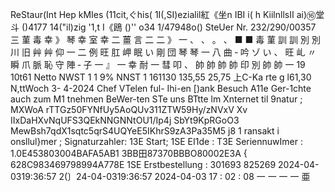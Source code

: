 ReStaur(Int Hep kMIes (11cit,ぐhis( 1I(,SI)ezialil紅《坐n IBI i( h KiilnllsII ai)⑯堂斗 ()4177 14("il)zig '1,t I《鴎 ()'' o34 1/47948o() SteUer Nr. 232/290/00357 三 菫 毒 幸 》 琴 幸 室 幸 二 薑 言 二 二 》 一 、 、 。 、 ■ ■ 毒 菫 訓 訓 別 別 川 旧 艸 艸 仰 一 二 例 旺 肛 岬 眠 い 剛 団 琴 琴 一 八 曲 ‐ 吟 ゾ い 、 旺 乢 〃 瞬 爪 脈 恥 守 陣 ‐ 子 一 』 一 幸 耐 一 彗 叩 、 帥 帥 帥 帥 印 別 帥 帥 一 19 10t61 Netto NWST 1 1 9% NNST 1 161130 135,55 25,75 上C-Ka rte g l61,30 N,ttWoch 3- 4-2024 Chef VTelen ful- Ihi-en [)ank Besuch A11e Ger-1chte auch zum M1 tnehmen BeWer-ten STe uns BTtte lm Xnternet til 9natur ; MXWoA rTTGz50FYNfUy5AoQUv311ZTW59Hy/zNVxV Xv IIxDaHXvNqUFS3QEkNNGNNtOU1/Ip4j SbYt9KpRGoO3 MewBsh7qdX1sqtc5qrS4UQYeE5IKhrS9zA3Pa35M5 j8 1 ransakt i onsllul}mer ; Signaturzahler: 13E Start; 1SE EI1de : T3E SeriennuwImer : 1.0E453803004BAFA5AB1 3BB田87370BBBO80002E3A { 628C983469798994A778E 1SE Erstbestellung : 301693 825269 2024-04-0319:36:57 2(〕24-04-0319:36:57 2024-04-03 17 : 02 : 08 一 一 一 一 亜